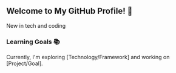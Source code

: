 ## Welcome to My GitHub Profile! 👋

New in tech and coding

### Learning Goals 📚

Currently, I'm exploring [Technology/Framework] and working on [Project/Goal].








